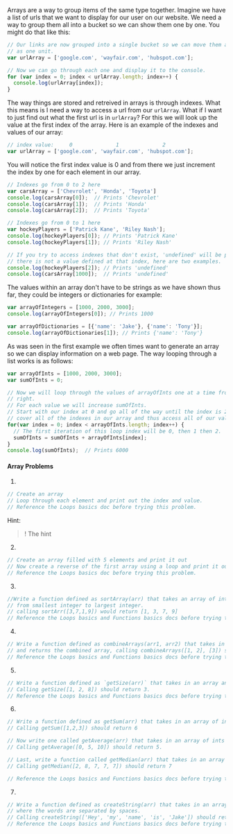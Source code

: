 Arrays are a way to group items of the same type together.  Imagine we have a list of urls
that we want to display for our user on our website.  We need a way to group them all into a
bucket so we can show them one by one.  You might do that like this:

```javascript
// Our links are now grouped into a single bucket so we can move them around in our program
// as one unit.
var urlArray = ['google.com', 'wayfair.com', 'hubspot.com'];

// Now we can go through each one and display it to the console.
for (var index = 0; index < urlArray.length; index++) {
  console.log(urlArray[index]);
}
```

The way things are stored and retreived in arrays is through indexes.  What this means
is I need a way to access a url from our `urlArray`.  What if I want to just find out
what the first url is in `urlArray`?  For this we will look up the value at the first index
of the array.  Here is an example of the indexes and values of our array:
```javascript
// index value:     0              1              2
var urlArray = ['google.com', 'wayfair.com', 'hubspot.com'];
```

You will notice the first index value is 0 and from there we just increment the index by one
for each element in our array.

```javascript
// Indexes go from 0 to 2 here
var carsArray = ['Chevrolet', 'Honda', 'Toyota']
console.log(carsArray[0]);  // Prints 'Chevrolet'
console.log(carsArray[1]);  // Prints 'Honda'
console.log(carsArray[2]);  // Prints 'Toyota'

// Indexes go from 0 to 1 here
var hockeyPlayers = ['Patrick Kane', 'Riley Nash'];
console.log(hockeyPlayers[0]); // Prints 'Patrick Kane'
console.log(hockeyPlayers[1]); // Prints 'Riley Nash'

// If you try to access indexes that don't exist, 'undefined' will be printed because
// there is not a value defined at that index, here are two examples.
console.log(hockeyPlayers[2]); // Prints 'undefined'
console.log(carsArray[1000]);  // Prints 'undefined'
```

The values within an array don't have to be strings as we have shown thus far, they could be integers
or dictionaries for example:
```javascript
var arrayOfIntegers = [1000, 2000, 3000];
console.log(arrayOfIntegers[0]); // Prints 1000

var arrayOfDictionaries = [{'name': 'Jake'}, {'name': 'Tony'}];
console.log(arrayOfDictionaries[1]); // Prints {'name': 'Tony'}
```

As was seen in the first example we often times want to generate an array so we can display information
on a web page.  The way looping through a list works is as follows:
```javascript
var arrayOfInts = [1000, 2000, 3000];
var sumOfInts = 0;

// Now we will loop through the values of arrayOfInts one at a time from left to
// right.
// For each value we will increase sumOfInts.
// Start with our index at 0 and go all of the way until the index is 2, this will
// cover all of the indexes in our array and thus access all of our values.
for(var index = 0; index < arrayOfInts.length; index++) {
  // The first iteration of this loop index will be 0, then 1 then 2.
  sumOfInts = sumOfInts + arrayOfInts[index];
}
console.log(sumOfInts);  // Prints 6000
```

#### Array Problems
1.
```javascript
// Create an array
// Loop through each element and print out the index and value.
// Reference the Loops basics doc before trying this problem.
```

Hint:
>! The hint

2.
```javascript
// Create an array filled with 5 elements and print it out
// Now create a reverse of the first array using a loop and print it out.
// Reference the Loops basics doc before trying this problem.
```
3.
```javascript
//Write a function defined as sortArray(arr) that takes an array of integers and sorts them
// from smallest integer to largest integer.
// calling sortArr([3,7,1,9]) would return [1, 3, 7, 9]
// Reference the Loops basics and Functions basics docs before trying this problem.
```
4.
```javascript
// Write a function defined as combineArrays(arr1, arr2) that takes in two arrays and combines them into one
// and returns the combined array, calling combineArrays([1, 2], [3]) should return [1, 2, 3]
// Reference the Loops basics and Functions basics docs before trying this problem.
```
5.
```javascript
// Write a function defined as `getSize(arr)` that takes in an array and gets the size of it.
// Calling getSize([1, 2, 8]) should return 3.
// Reference the Loops basics and Functions basics docs before trying this problem.
```
6.
```javascript
// Write a function defined as getSum(arr) that takes in an array of ints and gets the sum of them.
// Calling getSum([1,2,3]) should return 6

// Now write one called getAverage(arr) that takes in an array of ints and gets the average of them.
// Calling getAverage([0, 5, 10]) should return 5.

// Last, write a function called getMedian(arr) that takes in an array of ints and get the median.
// Calling getMedian([2, 8, 7, 7, 7]) should return 7

// Reference the Loops basics and Functions basics docs before trying this problem.
```
7.
```javascript
// Write a function defined as createString(arr) that takes in an array of strings and returns one long string
// where the words are separated by spaces.
// Calling createString(['Hey', 'my', 'name', 'is', 'Jake']) should return 'Hey my name is jake'
// Reference the Loops basics and Functions basics docs before trying this problem.
```
